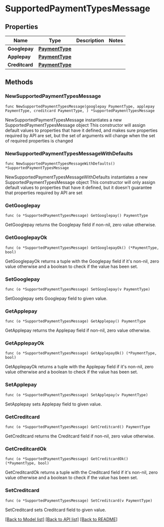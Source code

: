 # SupportedPaymentTypesMessage

## Properties

| Name           | Type                              | Description | Notes |
| -------------- | --------------------------------- | ----------- | ----- |
| **Googlepay**  | [**PaymentType**](paymenttype.md) |             |       |
| **Applepay**   | [**PaymentType**](paymenttype.md) |             |       |
| **Creditcard** | [**PaymentType**](paymenttype.md) |             |       |

## Methods

### NewSupportedPaymentTypesMessage

`func NewSupportedPaymentTypesMessage(googlepay PaymentType, applepay PaymentType, creditcard PaymentType, ) *SupportedPaymentTypesMessage`

NewSupportedPaymentTypesMessage instantiates a new SupportedPaymentTypesMessage object This constructor will assign default values to properties that have it defined, and makes sure properties required by API are set, but the set of arguments will change when the set of required properties is changed

### NewSupportedPaymentTypesMessageWithDefaults

`func NewSupportedPaymentTypesMessageWithDefaults() *SupportedPaymentTypesMessage`

NewSupportedPaymentTypesMessageWithDefaults instantiates a new SupportedPaymentTypesMessage object This constructor will only assign default values to properties that have it defined, but it doesn't guarantee that properties required by API are set

### GetGooglepay

`func (o *SupportedPaymentTypesMessage) GetGooglepay() PaymentType`

GetGooglepay returns the Googlepay field if non-nil, zero value otherwise.

### GetGooglepayOk

`func (o *SupportedPaymentTypesMessage) GetGooglepayOk() (*PaymentType, bool)`

GetGooglepayOk returns a tuple with the Googlepay field if it's non-nil, zero value otherwise and a boolean to check if the value has been set.

### SetGooglepay

`func (o *SupportedPaymentTypesMessage) SetGooglepay(v PaymentType)`

SetGooglepay sets Googlepay field to given value.

### GetApplepay

`func (o *SupportedPaymentTypesMessage) GetApplepay() PaymentType`

GetApplepay returns the Applepay field if non-nil, zero value otherwise.

### GetApplepayOk

`func (o *SupportedPaymentTypesMessage) GetApplepayOk() (*PaymentType, bool)`

GetApplepayOk returns a tuple with the Applepay field if it's non-nil, zero value otherwise and a boolean to check if the value has been set.

### SetApplepay

`func (o *SupportedPaymentTypesMessage) SetApplepay(v PaymentType)`

SetApplepay sets Applepay field to given value.

### GetCreditcard

`func (o *SupportedPaymentTypesMessage) GetCreditcard() PaymentType`

GetCreditcard returns the Creditcard field if non-nil, zero value otherwise.

### GetCreditcardOk

`func (o *SupportedPaymentTypesMessage) GetCreditcardOk() (*PaymentType, bool)`

GetCreditcardOk returns a tuple with the Creditcard field if it's non-nil, zero value otherwise and a boolean to check if the value has been set.

### SetCreditcard

`func (o *SupportedPaymentTypesMessage) SetCreditcard(v PaymentType)`

SetCreditcard sets Creditcard field to given value.

[\[Back to Model list\]](./#documentation-for-models) [\[Back to API list\]](./#documentation-for-api-endpoints) [\[Back to README\]](./)

